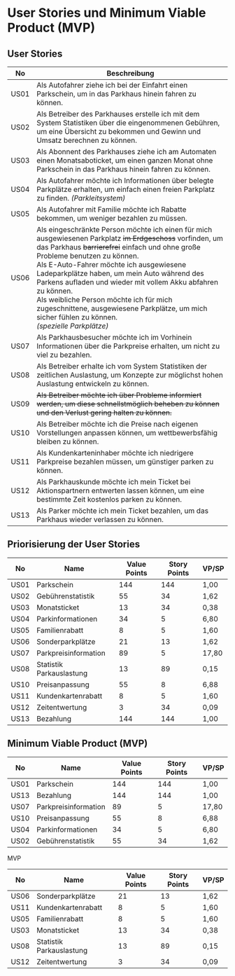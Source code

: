 
# User Stories und Minimum Viable Product (MVP)

## User Stories
| No | Beschreibung |
| -- | ------------ |
|US01| Als Autofahrer ziehe ich bei der Einfahrt einen Parkschein, um in das Parkhaus hinein fahren zu können. |
|US02| Als Betreiber des Parkhauses erstelle ich mit dem System Statistiken über die eingenommenen Gebühren, um eine Übersicht zu bekommen und Gewinn und Umsatz berechnen zu können. |
|US03| Als Abonnent des Parkhauses ziehe ich am Automaten einen Monatsaboticket, um einen ganzen Monat ohne Parkschein in das Parkhaus hinein fahren zu können. |
|US04| Als Autofahrer möchte ich Informationen über belegte Parkplätze erhalten, um einfach einen freien Parkplatz zu finden. *(Parkleitsystem)* |
|US05| Als Autofahrer mit Familie möchte ich Rabatte bekommen, um weniger bezahlen zu müssen. |
|US06| Als eingeschränkte Person möchte ich einen für mich ausgewiesenen Parkplatz ~~im Erdgeschoss~~ vorfinden, um das Parkhaus ~~barrierefrei~~ einfach und ohne große Probleme benutzen zu können.</br>Als E-Auto-Fahrer möchte ich ausgewiesene Ladeparkplätze haben, um mein Auto während des Parkens aufladen und wieder mit vollem Akku abfahren zu können.</br>Als weibliche Person möchte ich für mich zugeschnittene, ausgewiesene Parkplätze, um mich sicher fühlen zu können.</br>*(spezielle Parkplätze)* |
|US07| Als Parkhausbesucher möchte ich im Vorhinein Informationen über die Parkpreise erhalten, um nicht zu viel zu bezahlen. |
|US08| Als Betreiber erhalte ich vom System Statistiken der zeitlichen Auslastung, um Konzepte zur möglichst hohen Auslastung entwickeln zu können. |
|US09| ~~Als Betreiber möchte ich über Probleme informiert werden, um diese schnellstmöglich beheben zu können und den Verlust gering halten zu können.~~ |
|US10| Als Betreiber möchte ich die Preise nach eigenen Vorstellungen anpassen können, um wettbewerbsfähig bleiben zu können. |
|US11| Als Kundenkarteninhaber möchte ich niedrigere Parkpreise bezahlen müssen, um günstiger parken zu können. |
|US12| Als Parkhauskunde möchte ich mein Ticket bei Aktionspartnern entwerten lassen können, um eine bestimmte Zeit kostenlos parken zu können. |
|US13| Als Parker möchte ich mein Ticket bezahlen, um das Parkhaus wieder verlassen zu können. |

## Priorisierung der User Stories
| No | Name | Value Points | Story Points | VP/SP |
| -- | ---- | ------------ | ------------ | ----- |
|US01| Parkschein               | 144 | 144 |  1,00 |
|US02| Gebührenstatistik        |  55 |  34 |  1,62 |
|US03| Monatsticket             |  13 |  34 |  0,38 |
|US04| Parkinformationen        |  34 |   5 |  6,80 |
|US05| Familienrabatt           |   8 |   5 |  1,60 |
|US06| Sonderparkplätze         |  21 |  13 |  1,62 |
|US07| Parkpreisinformation     |  89 |   5 | 17,80 |
|US08| Statistik Parkauslastung |  13 |  89 |  0,15 |
|US10| Preisanpassung           |  55 |   8 |  6,88 |
|US11| Kundenkartenrabatt       |   8 |   5 |  1,60 |
|US12| Zeitentwertung           |   3 |  34 |  0,09 |
|US13| Bezahlung                | 144 | 144 |  1,00 |

## Minimum Viable Product (MVP)

| No | Name | Value Points | Story Points | VP/SP |
| -- | ---- | ------------ | ------------ | ----- |
|US01| Parkschein               | 144 | 144 |  1,00 |
|US13| Bezahlung                | 144 | 144 |  1,00 |
|US07| Parkpreisinformation     |  89 |   5 | 17,80 |
|US10| Preisanpassung           |  55 |   8 |  6,88 |
|US04| Parkinformationen        |  34 |   5 |  6,80 |
|US02| Gebührenstatistik        |  55 |  34 |  1,62 |

MVP

| No | Name | Value Points | Story Points | VP/SP |
| -- | ---- | ------------ | ------------ | ----- |
|US06| Sonderparkplätze         |  21 |  13 |  1,62 |
|US11| Kundenkartenrabatt       |   8 |   5 |  1,60 |
|US05| Familienrabatt           |   8 |   5 |  1,60 |
|US03| Monatsticket             |  13 |  34 |  0,38 |
|US08| Statistik Parkauslastung |  13 |  89 |  0,15 |
|US12| Zeitentwertung           |   3 |  34 |  0,09 |
